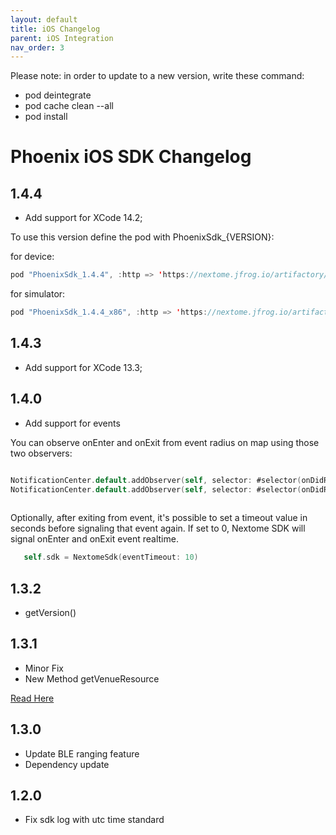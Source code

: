 ```yaml
---
layout: default
title: iOS Changelog
parent: iOS Integration
nav_order: 3
---
```


Please note: in order to update to a new version, write these command:
- pod deintegrate
- pod cache clean --all
- pod install


# Phoenix iOS SDK Changelog

## 1.4.4
* Add support for XCode 14.2;

To use this version define the pod with PhoenixSdk_{VERSION}: 

for device: 

```swift
pod "PhoenixSdk_1.4.4", :http => 'https://nextome.jfrog.io/artifactory/nextome-cocoapods-local/nextome-sdk.tar.gz', :type => 'tgz' 
```

for simulator:

```swift
pod "PhoenixSdk_1.4.4_x86", :http => 'https://nextome.jfrog.io/artifactory/nextome-cocoapods-local/nextome-sdk.tar.gz', :type => 'tgz' 
```


## 1.4.3
* Add support for XCode 13.3;

## 1.4.0
* Add support for events

You can observe onEnter and onExit from event radius on map using those two observers:
```swift

NotificationCenter.default.addObserver(self, selector: #selector(onDidReceiveEventEnter(_:)), name: NSNotification.Name(rawValue: "EVENT_ENTER_STREAM"), object: nil)
NotificationCenter.default.addObserver(self, selector: #selector(onDidReceiveEventExit(_:)), name: NSNotification.Name(rawValue: "EVENT_EXIT_STREAM"), object: nil)
        
```
Optionally, after exiting from event, it's possible to set a timeout value in seconds before signaling that event again.
If set to 0, Nextome SDK will signal onEnter and onExit event realtime.

```swift
   self.sdk = NextomeSdk(eventTimeout: 10)
```

## 1.3.2
* getVersion()


## 1.3.1
* Minor Fix
* New Method getVenueResource

[Read Here](https://docs.nextome.dev/sdk/ios/README.html#venue-resources-sdk-v--131)




## 1.3.0
* Update BLE ranging feature
* Dependency update

## 1.2.0
* Fix sdk log with utc time standard
